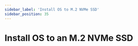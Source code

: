 ```yaml
---
sidebar_label: 'Install OS to M.2 NVMe SSD'
sidebar_position: 35
---
```


# Install OS to an M.2 NVMe SSD



